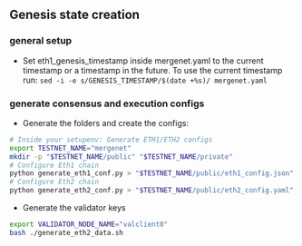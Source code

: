## Genesis state creation

### general setup
- Set eth1_genesis_timestamp inside mergenet.yaml to the current timestamp or a timestamp in the future. To use the current timestamp run: `sed -i -e s/GENESIS_TIMESTAMP/$(date +%s)/ mergenet.yaml`

### generate consensus and execution configs
- Generate the folders and create the configs:
```bash
# Inside your setupenv: Generate ETH1/ETH2 configs
export TESTNET_NAME="mergenet"
mkdir -p "$TESTNET_NAME/public" "$TESTNET_NAME/private"
# Configure Eth1 chain
python generate_eth1_conf.py > "$TESTNET_NAME/public/eth1_config.json"
# Configure Eth2 chain
python generate_eth2_conf.py > "$TESTNET_NAME/public/eth2_config.yaml"
```
- Generate the validator keys
```bash
export VALIDATOR_NODE_NAME="valclient0"
bash ./generate_eth2_data.sh
```